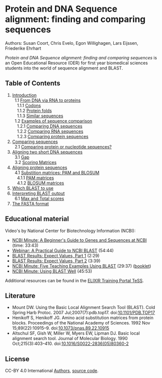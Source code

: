 # Protein and DNA Sequence alignment: finding and comparing sequences
<script type="application/ld+json">
{
  "@context": "http://schema.org",
  "@type": "LearningResource",
  "http://purl.org/dc/terms/conformsTo": {
    "@id": "https://bioschemas.org/profiles/TrainingMaterial/1.0-RELEASE",
    "@type": "CreativeWork"
  },
  "inLanguage": "en-gb",
  "name": "Protein and DNA Sequence alignment: finding and comparing sequences",
  "url": "https://bigcat-um.github.io/BLAST-OER/",
  "publisher": {
    "@type": "Organization",
    "name": "GitHub"
  },
  "copyrightYear": "2020-2023",
  "description": "\"Protein and DNA Sequence alignment: finding and comparing sequences\" is an Open Educational Resource (OER)
for first year biomedical sciences students into the world of sequence alignment and BLAST.",
  "keywords": "protein, DNA, sequence, BLAST",
  "author":  [
    { "@type": "Person", "name": "Susan Coort", "@id": "https://orcid.org/0000-0003-1224-9690" },
    { "@type": "Person", "name": "Chris Evelo", "@id": "https://orcid.org/0000-0002-5301-3142" },
    { "@type": "Person", "name": "Egon Willighagen", "@id": "https://orcid.org/0000-0001-7542-0286" },
    { "@type": "Person", "name": "Lars Eijssen", "@id": "https://orcid.org/0000-0002-6473-2839" },
    { "@type": "Person", "name": "Friederike Ehrhart", "@id": "https://orcid.org/0000-0002-7770-620X" }
  ]
}
</script>
Authors: Susan Coort, Chris Evelo, Egon Willighagen, Lars Eijssen, Friederike Ehrhart

_Protein and DNA Sequence alignment: finding and comparing sequences_ is an Open Educational Resource (OER)
for first year biomedical sciences students into the world of sequence alignment and BLAST.

## Table of Contents

1. [Introduction](intro.md) <br />
&nbsp;&nbsp;1.1 [From DNA via RNA to proteins](intro.md#from-dna-via-rna-to-proteins) <br />
&nbsp;&nbsp;&nbsp;&nbsp;1.1.1 [Codons](intro.md#codons) <br />
&nbsp;&nbsp;&nbsp;&nbsp;1.1.2 [Protein folds](intro.md#protein-folds) <br />
&nbsp;&nbsp;&nbsp;&nbsp;1.1.3 [Similar sequences](intro.md#similar-sequences) <br />
&nbsp;&nbsp;1.2 [Examples of sequence comparison](intro.md#examples-of-sequence-comparison) <br />
&nbsp;&nbsp;&nbsp;&nbsp;1.2.1 [Comparing DNA sequences](intro.md#comparing-dna-sequences) <br />
&nbsp;&nbsp;&nbsp;&nbsp;1.2.2 [Comparing RNA sequences](intro.md#comparing-rna-sequences) <br />
&nbsp;&nbsp;&nbsp;&nbsp;1.2.3 [Comparing protein sequences](intro.md#comparing-protein-sequences) <br />
2. [Comparing sequences](comparing.md) <br />
&nbsp;&nbsp;2.1 [Comparing protein or nucleotide sequences?](comparing.md#comparing-protein-or-nucleotide-sequences)
3. [Aligning two short DNA sequences](example.md) <br />
&nbsp;&nbsp;3.1 [Gap](example.md#gaps) <br />
&nbsp;&nbsp;3.2 [Scoring Matrices](example.md#scoring-matrices)
4. [Aligning protein sequences](protein.md) <br />
&nbsp;&nbsp;4.1 [Substition matrices: PAM and BLOSUM](protein.md#substition-matrices-pam-and-blosum) <br />
&nbsp;&nbsp;&nbsp;&nbsp;4.1.1 [PAM matrices](protein.md#pam-matrices) <br />
&nbsp;&nbsp;&nbsp;&nbsp;4.1.2 [BLOSUM matrices](protein.md#blosum-matrices)
5. [Which BLAST to use](which.md) <br />
6. [Interpreting BLAST output](ncbi.md) <br />
&nbsp;&nbsp;6.1 [Max and Total scores](ncbi.md#max-and-total-scores)
7. [The FASTA format](fasta.md) <br />

## Educational material

Video's by National Center for Biotechnology Information (NCBI):

* [NCBI Minute: A Beginner's Guide to Genes and Sequences at NCBI](https://www.youtube.com/watch?v=QIZ8QH6JcC8) (time: 33:43)
* [Webinar: A Practical Guide to NCBI BLAST](https://www.youtube.com/watch?v=KLBE0AuH-Sk) (54:44)
* [BLAST Results: Expect Values, Part 1](https://www.youtube.com/watch?v=ZN3RrXAe0uM) (2:29)
* [BLAST Results: Expect Values, Part 2](https://www.youtube.com/watch?v=dzRq-5BrGD4) (3:39)
* [NCBI Minute: Five Teaching Examples Using BLAST](https://www.youtube.com/watch?v=JKD5laNtwSc) (29:37) ([booklet](http://ftp.ncbi.nlm.nih.gov/pub/factsheets/Booklet_Teaching_BLAST.pdf)) 
* [NCBI Minute: Using BLAST Well](https://www.youtube.com/watch?v=2FW1dk5YQ3I) (45:53)

Additional resources can be found in the [ELIXIR Training Portal TeSS](https://tess.elixir-europe.org/search?q=blast).

## Literature

* Mount DW. Using the Basic Local Alignment Search Tool (BLAST). Cold Spring Harb Protoc. 2007
  Jul;2007(7):pdb.top17. doi:[10.1101/PDB.TOP17](https://doi.org/10.1101/PDB.TOP17)
* Henikoff S, Henikoff JG. Amino acid substitution matrices from protein blocks. Proceedings of
  the National Academy of Sciences. 1992 Nov 15;89(22):10915–9.  doi:[10.1073/pnas.89.22.10915](https://doi.org/10.1073/pnas.89.22.10915)
* Altschul SF, Gish W, Miller W, Myers EW, Lipman DJ. Basic local alignment search tool.
  Journal of Molecular Biology. 1990 Oct;215(3):403–410. doi:[10.1016/S0022-2836(05)80360-2](https://doi.org/10.1016/S0022-2836(05)80360-2)

## License

CC-BY 4.0 International [Authors](AUTHORS.txt), [source code](https://github.com/BiGCAT-UM/BLAST-OER).
